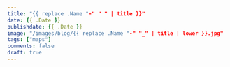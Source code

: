 ```yaml
---
title: "{{ replace .Name "-" " " | title }}"
date: {{ .Date }}
publishdate: {{ .Date }}
image: "/images/blog/{{ replace .Name "-" "_" | title | lower }}.jpg"
tags: ["maps"]
comments: false
draft: true
---
```


